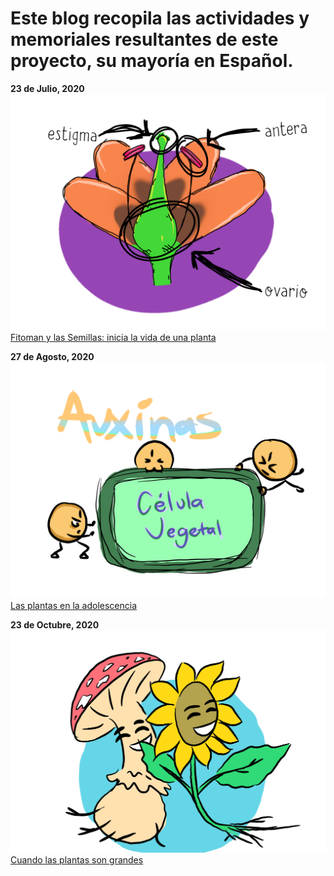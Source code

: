 # Este blog recopila las actividades y memoriales resultantes de este proyecto, su mayoría en Español.

**23 de Julio, 2020**
![Image](fitoman1.PNG)
[Fitoman y las Semillas: inicia la vida de una planta](https://www.facebook.com/BCEGWigbertoJimenezMoreno/videos/dosis-de-ciencia-para-ni%C3%B1os/331881044641816/)

**27 de Agosto, 2020**
![Image](fitoman2.PNG)
[Las plantas en la adolescencia](https://www.facebook.com/BCEGWigbertoJimenezMoreno/videos/dosis-de-ciencia-para-ni%C3%B1os/2715750965368765/)

**23 de Octubre, 2020**
![Image](fitoman3.png)
[Cuando las plantas son grandes](https://fb.watch/ai_F2A6bTZ/)
